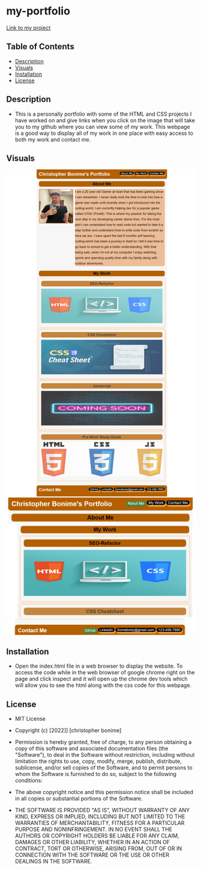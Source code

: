 # my-portfolio

[Link to my project](https://github.com/Cujion/my-portfolio)

## Table of Contents
- [Description](#description)
- [Visuals](#visuals)
- [Installation](#installation)
- [License](#license)


## Description
* This is a personally portfolio with some of the HTML and CSS projects I have worked on and give links when you click on the image that will take you to my github where you can view some of my work. This webpage is a good way to display all of my work in one place with easy access to both my work and contact me.

## Visuals
![Whole webpage visual](./assets/images/fullpageview.png)
![Nav links](./assets/images/navlinks.png)
![My work links on click](./assets/images/myworklinks.png)
![Contact me links to my profiles](./assets/images/contactlinks.png)

## Installation
* Open the index.html file in a web browser to display the website. To access the code while in the web browser of google chrome right on the page and click inspect and it will open up the chrome dev tools which will allow you to see the html along with the css code for this webpage. 

## License
* MIT License

* Copyright (c) [2022]] [christopher bonime]

* Permission is hereby granted, free of charge, to any person obtaining a copy
of this software and associated documentation files (the "Software"), to deal
in the Software without restriction, including without limitation the rights
to use, copy, modify, merge, publish, distribute, sublicense, and/or sell
copies of the Software, and to permit persons to whom the Software is
furnished to do so, subject to the following conditions:

* The above copyright notice and this permission notice shall be included in all
copies or substantial portions of the Software.

* THE SOFTWARE IS PROVIDED "AS IS", WITHOUT WARRANTY OF ANY KIND, EXPRESS OR
IMPLIED, INCLUDING BUT NOT LIMITED TO THE WARRANTIES OF MERCHANTABILITY,
FITNESS FOR A PARTICULAR PURPOSE AND NONINFRINGEMENT. IN NO EVENT SHALL THE
AUTHORS OR COPYRIGHT HOLDERS BE LIABLE FOR ANY CLAIM, DAMAGES OR OTHER
LIABILITY, WHETHER IN AN ACTION OF CONTRACT, TORT OR OTHERWISE, ARISING FROM,
OUT OF OR IN CONNECTION WITH THE SOFTWARE OR THE USE OR OTHER DEALINGS IN THE
SOFTWARE.
